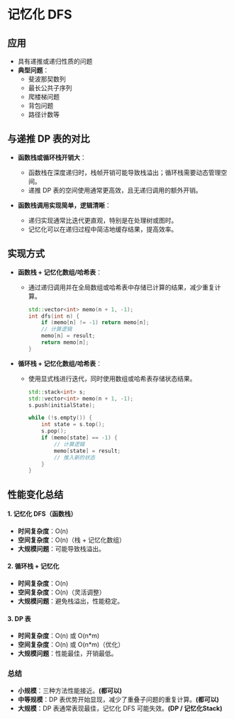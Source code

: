 # 记忆化 DFS

## 应用

- 具有递推或递归性质的问题
- **典型问题**：
  - 斐波那契数列
  - 最长公共子序列
  - 爬楼梯问题
  - 背包问题
  - 路径计数等

## 与递推 DP 表的对比

- **函数栈或循环栈开销大**：
  - 函数栈在深度递归时，栈帧开销可能导致栈溢出；循环栈需要动态管理空间。
  - 递推 DP 表的空间使用通常更高效，且无递归调用的额外开销。

- **函数栈调用实现简单，逻辑清晰**：
  - 递归实现通常比迭代更直观，特别是在处理树或图时。
  - 记忆化可以在递归过程中简洁地缓存结果，提高效率。

## 实现方式

- **函数栈 + 记忆化数组/哈希表**：
  - 通过递归调用并在全局数组或哈希表中存储已计算的结果，减少重复计算。

    ```cpp
    std::vector<int> memo(n + 1, -1);
    int dfs(int n) {
        if (memo[n] != -1) return memo[n];
        // 计算逻辑
        memo[n] = result;
        return memo[n];
    }
    ```

- **循环栈 + 记忆化数组/哈希表**：
  - 使用显式栈进行迭代，同时使用数组或哈希表存储状态结果。

    ```cpp
    std::stack<int> s;
    std::vector<int> memo(n + 1, -1);
    s.push(initialState);
    
    while (!s.empty()) {
        int state = s.top();
        s.pop();
        if (memo[state] == -1) {
            // 计算逻辑
            memo[state] = result;
            // 推入新的状态
        }
    }
    ```

## 性能变化总结

#### 1. 记忆化 DFS（函数栈）

- **时间复杂度**：O(n)
- **空间复杂度**：O(n)（栈 + 记忆化数组）
- **大规模问题**：可能导致栈溢出。

#### 2. 循环栈 + 记忆化

- **时间复杂度**：O(n)
- **空间复杂度**：O(n)（灵活调整）
- **大规模问题**：避免栈溢出，性能稳定。

#### 3. DP 表

- **时间复杂度**：O(n) 或 O(n*m)
- **空间复杂度**：O(n) 或 O(n*m)（优化）
- **大规模问题**：性能最佳，开销最低。

### 总结

- **小规模**：三种方法性能接近。**(都可以)**
- **中等规模**：DP 表优势开始显现，减少了重叠子问题的重复计算。**(都可以)**
- **大规模**：DP 表通常表现最佳，记忆化 DFS 可能失效。**(DP / 记忆化Stack)**
